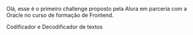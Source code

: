 Olá, esse é o primeiro challenge proposto pela Alura em parceria com a Oracle no curso de formação de Frontend.

Codificador e Decodificador de textos 